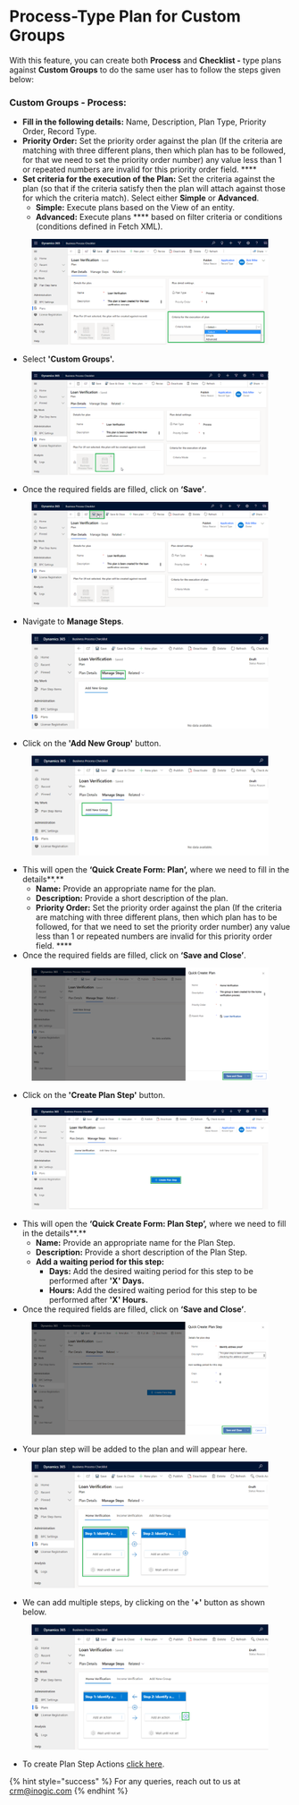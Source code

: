 # Process-Type Plan for Custom Groups

With this feature, you can create both **Process** and **Checklist -** type plans against **Custom Groups** to do the same user has to follow the steps given below:

### **Custom Groups - Process:**

* **Fill in the following details:** Name, Description, Plan Type, Priority Order, Record Type.
* **Priority Order:** Set the priority order against the plan (If the criteria are matching with three different plans, then which plan has to be followed, for that we need to set the priority order number) any value less than 1 or repeated numbers are invalid for this priority order field. ****&#x20;
* **Set criteria for the execution of the Plan:** Set the criteria against the plan (so that if the criteria satisfy then the plan will attach against those for which the criteria match). Select either **Simple** or **Advanced**.
  * **Simple:** Execute plans based on the View of an entity.
  * **Advanced:** Execute plans **** based on filter criteria or conditions (conditions defined in Fetch XML).

<figure><img src="../../../../.gitbook/assets/Custom process new 1.png" alt=""><figcaption></figcaption></figure>

* Select **'Custom Groups'.**

<figure><img src="../../../../.gitbook/assets/Custom process new 1.1.png" alt=""><figcaption></figcaption></figure>

* Once the required fields are filled, click on **‘Save’**.

<figure><img src="../../../../.gitbook/assets/Custom process new save plan.png" alt=""><figcaption></figcaption></figure>

* Navigate to **Manage Steps**.

<figure><img src="../../../../.gitbook/assets/Custom process PLAN STEP_1 (1).png" alt=""><figcaption></figcaption></figure>

* Click on the **'Add New Group'** button.

<figure><img src="../../../../.gitbook/assets/Custom process PLAN STEP_2 (1).png" alt=""><figcaption></figcaption></figure>

* This will open the **‘Quick Create Form: Plan’,** where we need to fill in the details**.**
  * **Name:** Provide an appropriate name for the plan.
  * **Description:** Provide a short description of the plan.
  * **Priority Order:** Set the priority order against the plan (If the criteria are matching with three different plans, then which plan has to be followed, for that we need to set the priority order number) any value less than 1 or repeated numbers are invalid for this priority order field. ****&#x20;
* Once the required fields are filled, click on **‘Save and Close’**.

<figure><img src="../../../../.gitbook/assets/Custom process PLAN STEP_3 (1).png" alt=""><figcaption></figcaption></figure>

* Click on the **'Create Plan Step'** button.

<figure><img src="../../../../.gitbook/assets/Custom process PLAN STEP_5 (1).png" alt=""><figcaption></figcaption></figure>

* This will open the **‘Quick Create Form: Plan Step’,** where we need to fill in the details**.**
  * **Name:** Provide an appropriate name for the Plan Step.
  * **Description:** Provide a short description of the Plan Step.
  * **Add a waiting period for this step:**
    * **Days:** Add the desired waiting period for this step to be performed after **'X' Days.**
    * **Hours:** Add the desired waiting period for this step to be performed after **'X' Hours.**
* Once the required fields are filled, click on **‘Save and Close’**.

<figure><img src="../../../../.gitbook/assets/Custom process PLAN STEP_6.png" alt=""><figcaption></figcaption></figure>

* Your plan step will be added to the plan and will appear here.

<figure><img src="../../../../.gitbook/assets/Custom process PLAN STEP_7.png" alt=""><figcaption></figcaption></figure>

* &#x20;We can add multiple steps, by clicking on the '**+'** button as shown below.&#x20;

<figure><img src="../../../../.gitbook/assets/Custom process PLAN STEP_8.png" alt=""><figcaption></figcaption></figure>

* To create Plan Step Actions [click here](https://docs.inogic.com/business-process-checklist/configuration/configuration-for-plans-process/plan-step-action).

{% hint style="success" %}
For any queries, reach out to us at [crm@inogic.com](mailto:crm@inogic.com)
{% endhint %}
